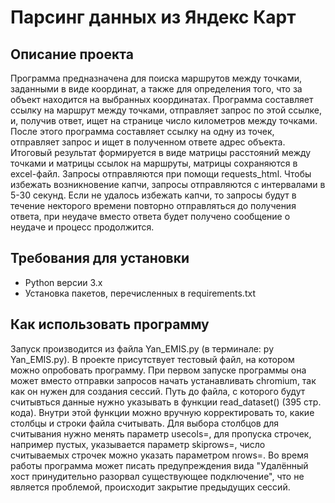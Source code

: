 # Парсинг данных из Яндекс Карт
## Описание проекта
Программа предназначена для поиска маршрутов между точками, заданными в виде координат, а также для определения того, что за объект находится на выбранных координатах. Программа составляет ссылку на маршрут между точками, отправляет запрос по этой ссылке, и, получив ответ, ищет на странице число километров между точками. После этого программа составляет ссылку на одну из точек, отправляет запрос и ищет в полученном ответе адрес объекта. Итоговый результат формируется в виде матрицы расстояний между точками и матрицы ссылок на маршруты, матрицы сохраняются в excel-файл.
Запросы отправляются при помощи requests_html. Чтобы избежать возникновение капчи, запросы отправляются с интервалами в 5-30 секунд. Если не удалось избежать капчи, то запросы будут в течение некторого времени повторно отправляться до получения ответа, при неудаче вместо ответа будет получено сообщение о неудаче и процесс продолжится. 

## Требования для установки
- Python версии 3.x
- Установка пакетов, перечисленных в requirements.txt

## Как использовать программу
Запуск производится из файла Yan_EMIS.py (в терминале: py Yan_EMIS.py).
В проекте присутствует тестовый файл, на котором можно опробовать программу.
При первом запуске программы она может вместо отправки запросов начать устанавливать chromium, так как он нужен для создания сессий. 
Путь до файла, с которого будут считывться данные нужно указывать в функции read_dataset() (395 стр. кода).
Внутри этой функции можно вручную корректировать то, какие столбцы и строки файла считывать.
Для выбора столбцов для считывания нужно менять параметр usecols=, для пропуска строчек, например пустых, указывается параметр skiprows=, число считываемых строчек можно указать параметром nrows=.
Во время работы программа может писать предупреждения вида "Удалённый хост принудительно разорвал существующее подключение",
что не является проблемой, происходит закрытие предыдущих сессий.
